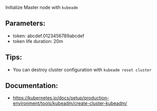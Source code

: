 Initialize Master node with `kubeadm`

## Parameters:
- token: abcdef.0123456789abcdef
- token life duration: 20m

## Tips:
- You can destroy cluster configuration with `kubeadm reset cluster`

## Documentation:
- https://kubernetes.io/docs/setup/production-environment/tools/kubeadm/create-cluster-kubeadm/